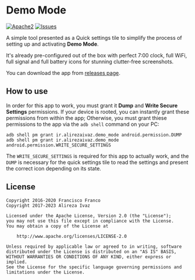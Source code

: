 # Demo Mode

[![Apache2](http://img.shields.io/badge/license-APACHE2-blue.svg)](https://www.apache.org/licenses/LICENSE-2.0.html)
[![Issues](https://img.shields.io/github/issues/AlirezaIvaz/DemoMode)](https://github.com/AlirezaIvaz/DemoMode/issues)

A simple tool presented as a Quick settings tile to simplify the process of setting up and activating **Demo Mode**.

It's already pre-configured out of the box with perfect 7:00 clock, full WiFi, full signal and full battery icons for stunning clutter-free screenshots.

You can download the app from [releases page](https://github.com/AlirezaIvaz/DemoMode/releases).

## How to use

In order for this app to work, you must grant it **Dump** and **Write Secure Settings** permissions. If your device is rooted, you can instantly grant these permissions from within the app; Otherwise, you must grant thiese permissions to the app via the `adb shell` command on your PC:

```
adb shell pm grant ir.alirezaivaz.demo_mode android.permission.DUMP
adb shell pm grant ir.alirezaivaz.demo_mode android.permission.WRITE_SECURE_SETTINGS
```

The `WRITE_SECURE_SETTINGS` is required for this app to actually work, and the `DUMP` is necessary for the quick settings tile to read the settings and present the correct icon depending on its state.

## License

    Copyright 2016-2020 Francisco Franco
    Copyright 2017-2023 Alireza Ivaz

    Licensed under the Apache License, Version 2.0 (the "License");
    you may not use this file except in compliance with the License.
    You may obtain a copy of the License at

        http://www.apache.org/licenses/LICENSE-2.0

    Unless required by applicable law or agreed to in writing, software
    distributed under the License is distributed on an "AS IS" BASIS,
    WITHOUT WARRANTIES OR CONDITIONS OF ANY KIND, either express or implied.
    See the License for the specific language governing permissions and
    limitations under the License.
